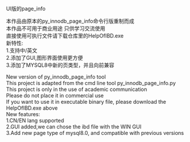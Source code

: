 UI版的page_info

本作品由原本的py_innodb_page_info命令行版重制而成
<br>本作品不可用于商业用途 只供学习交流使用
<br>直接使用可执行文件请下载仓库里的HelpOfIBD.exe
<br>新特性:
<br>1.支持中/英文
<br>2.添加了GUI,图形界面使用更方便
<br>3.添加了MYSQL8中新的页类型，并且向前兼容

New version of py_innodb_page_info tool
<br>This project is adapted from the cmd line tool py_innodb_page_info.py
<br>This project is only in the use of academic communication
<br>Please do not place it in commercial use
<br>If you want to use it in executable binary file, please download the HelpOfIBD.exe above
<br>New features:
<br>1.CN/EN lang supported
<br>2.GUI added,we can chose the ibd file with the WIN GUI
<br>3.Add new page type of mysql8.0, and compatible with previous versions
